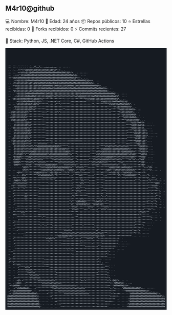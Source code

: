  
M4r10@github
--------------------------
💻 Nombre: M4r10 
🎂 Edad: 24 años 
📦 Repos públicos: 10 
⭐ Estrellas recibidas: 0 
🍴 Forks recibidos: 0 
⚡ Commits recientes: 27 

🧠 Stack: Python, JS, .NET Core, C#, GitHub Actions 


![Mi Arte ASCII](/mi_readme_ascii.svg)

<!-- <div style="text-align: center;">
<pre>                                                                   
                  .. ..                 
            .-=+*%@@@@@@*+=.            
          -+%$WWWWWWWWWWWWW@*=.         
        -*$$$$WWWWWWWWWWWWWWWW@=.       
      .+$WWW$$$$@@@@@@@@$$$WWWWW@-      
     -%WW$$%%**++**+++++***%%@$WW$=     
    -$W$@%**++++++++++++++++++*%$W$+    
   .@W$@****++++++++++++++++++++*@$W=   
   +W$$%***++++++++++++++++++++++%$W@.  
   %W$$%***++++++++++++++++++++++*@$$-  
   %$$%%*%%%***++++==++++++********$$-  
   *$@*%@@$$$$$@@%+++++*%%@@$@@@%%*%@-  
   +@%*%%%%%*%%%%%%*+++*%%@%%%%%%%**%.  
.  -@***%@@@$@%%%%%*++***%%@$@%%****+   
..==%***%@@%%%****%**+******%%%@%*+*=.. 
 =%%%*****+++++++*%*+++**+++++++++++*%= 
 =******++++++++*%**++++*+++++++++++**+ 
 -******++++++++**@@*+*@*++++++++++***= 
 .=******+++++++*%%%***%%*+++++++++**+. 
  .******++++++++**+++++++++++++++***- .
   =******++++++++++++++++++++++++**+.  
   .-=+*********%%%*%%**%%*++++++++=.   
      .********%%%*******%%*++++*=.     
       =*****************++++++*+.      
       .*********+++++++++++++++.       
       .*%******+++++++++++++++.        
       .**%%%****+++++++++++**+.        
     .=++***%%%%%******+******+*+-.     
 .-=*@W*-+***%%%%%%%%*******+=-$W$@*=.  
%$WWWWW%--=+**************++---$WWWWW$%+
WWWWWWW$=...-+*********+++-..-+WWWWWWWWW
</pre>
</div> 
 -->
